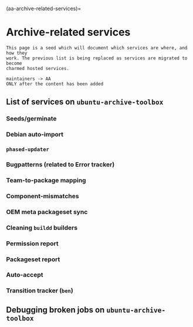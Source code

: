 (aa-archive-related-services)=
# Archive-related services 

```{note}
This page is a seed which will document which services are where, and how they
work. The previous list is being replaced as services are migrated to become
charmed hosted services.
```

```{admonition} This page will be moved to:
maintainers -> AA
ONLY after the content has been added
```
## List of services on `ubuntu-archive-toolbox`


### Seeds/germinate


### Debian auto-import


### `phased-updater`


### Bugpatterns (related to Error tracker)


### Team-to-package mapping


### Component-mismatches


### OEM meta packageset sync


### Cleaning `buildd` builders


### Permission report


### Packageset report


### Auto-accept


### Transition tracker (`ben`)


## Debugging broken jobs on `ubuntu-archive-toolbox`



